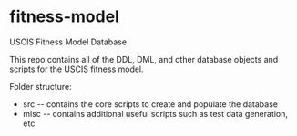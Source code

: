 # fitness-model
USCIS Fitness Model Database

This repo contains all of the DDL, DML, and other database objects and scripts for the USCIS fitness model.

Folder structure:
* src -- contains the core scripts to create and populate the database
* misc -- contains additional useful scripts such as test data generation, etc
